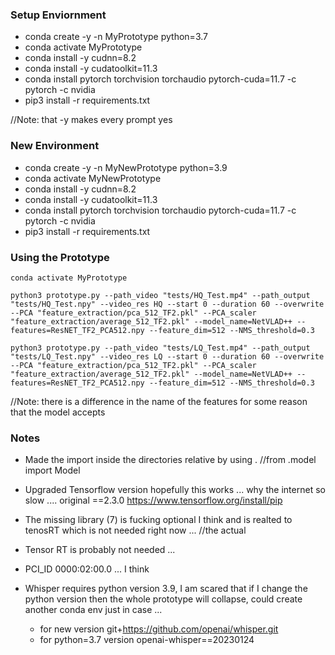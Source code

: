 

### Setup Enviornment 
* conda create -y -n MyPrototype python=3.7
* conda activate MyPrototype
* conda install -y cudnn=8.2
* conda install -y cudatoolkit=11.3
* conda install pytorch torchvision torchaudio pytorch-cuda=11.7 -c pytorch -c nvidia
* pip3 install -r requirements.txt

//Note: that -y makes every prompt yes

### New Environment
* conda create -y -n MyNewPrototype python=3.9
* conda activate MyNewPrototype
* conda install -y cudnn=8.2
* conda install -y cudatoolkit=11.3
* conda install pytorch torchvision torchaudio pytorch-cuda=11.7 -c pytorch -c nvidia
* pip3 install -r requirements.txt


### Using the Prototype

`conda activate MyPrototype`

`python3 prototype.py --path_video "tests/HQ_Test.mp4" --path_output "tests/HQ_Test.npy" --video_res HQ --start 0 --duration 60 --overwrite --PCA "feature_extraction/pca_512_TF2.pkl" --PCA_scaler "feature_extraction/average_512_TF2.pkl" --model_name=NetVLAD++ --features=ResNET_TF2_PCA512.npy --feature_dim=512 --NMS_threshold=0.3`

`python3 prototype.py --path_video "tests/LQ_Test.mp4" --path_output "tests/LQ_Test.npy" --video_res LQ --start 0 --duration 60 --overwrite --PCA "feature_extraction/pca_512_TF2.pkl" --PCA_scaler "feature_extraction/average_512_TF2.pkl" --model_name=NetVLAD++ --features=ResNET_TF2_PCA512.npy --feature_dim=512 --NMS_threshold=0.3`

//Note: there is a difference in the name of the features for some reason that the model accepts

### Notes

- Made the import inside the directories relative by using . 
    //from .model import Model

- Upgraded Tensorflow version hopefully this works ... why the internet so slow ....  original ==2.3.0 
    https://www.tensorflow.org/install/pip

- The missing library (7) is fucking optional I think and is realted to tenosRT which is not needed right now ... 
    //the actual 

- Tensor RT is probably not needed ...

- PCI_ID 0000:02:00.0 ... I think

- Whisper requires python version 3.9, I am scared that if I change the python version then the whole prototype will collapse, could create another conda env just in case ...
    - for new version git+https://github.com/openai/whisper.git
    - for python=3.7 version openai-whisper==20230124